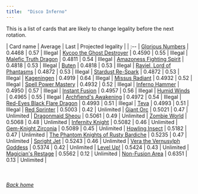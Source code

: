 ```yaml
---
title:  "Disco Inferno"
---
```


This is a list of cards that are likely to change legality before the next rotation.

| Card name | Average | Last | Projected legality |
| :-- |
[Glorious Numbers](https://db.ygoprodeck.com/card/?search=Glorious%20Numbers) | 0.4468 | 0.57 | Illegal |
[Kycoo the Ghost Destroyer](https://db.ygoprodeck.com/card/?search=Kycoo%20the%20Ghost%20Destroyer) | 0.4590 | 0.55 | Illegal |
[Malefic Truth Dragon](https://db.ygoprodeck.com/card/?search=Malefic%20Truth%20Dragon) | 0.4811 | 0.54 | Illegal |
[Amazoness Fighting Spirit](https://db.ygoprodeck.com/card/?search=Amazoness%20Fighting%20Spirit) | 0.4818 | 0.53 | Illegal |
[Buten](https://db.ygoprodeck.com/card/?search=Buten) | 0.4818 | 0.53 | Illegal |
[Raviel, Lord of Phantasms](https://db.ygoprodeck.com/card/?search=Raviel,%20Lord%20of%20Phantasms) | 0.4872 | 0.53 | Illegal |
[Stardust Re-Spark](https://db.ygoprodeck.com/card/?search=Stardust%20Re-Spark) | 0.4872 | 0.53 | Illegal |
[Kageningen](https://db.ygoprodeck.com/card/?search=Kageningen) | 0.4919 | 0.64 | Illegal |
[Missus Radiant](https://db.ygoprodeck.com/card/?search=Missus%20Radiant) | 0.4932 | 0.52 | Illegal |
[Spell Power Mastery](https://db.ygoprodeck.com/card/?search=Spell%20Power%20Mastery) | 0.4932 | 0.52 | Illegal |
[Inferno Hammer](https://db.ygoprodeck.com/card/?search=Inferno%20Hammer) | 0.4950 | 0.57 | Illegal |
[Instant Fusion](https://db.ygoprodeck.com/card/?search=Instant%20Fusion) | 0.4957 | 0.56 | Illegal |
[Humid Winds](https://db.ygoprodeck.com/card/?search=Humid%20Winds) | 0.4965 | 0.55 | Illegal |
[Archfiend's Awakening](https://db.ygoprodeck.com/card/?search=Archfiend's%20Awakening) | 0.4972 | 0.54 | Illegal |
[Red-Eyes Black Flare Dragon](https://db.ygoprodeck.com/card/?search=Red-Eyes%20Black%20Flare%20Dragon) | 0.4993 | 0.51 | Illegal |
[Teva](https://db.ygoprodeck.com/card/?search=Teva) | 0.4993 | 0.51 | Illegal |
[Red Sprinter](https://db.ygoprodeck.com/card/?search=Red%20Sprinter) | 0.5003 | 0.42 | Unlimited |
[Giant Orc](https://db.ygoprodeck.com/card/?search=Giant%20Orc) | 0.5021 | 0.47 | Unlimited |
[Dragonmaid Sheou](https://db.ygoprodeck.com/card/?search=Dragonmaid%20Sheou) | 0.5061 | 0.49 | Unlimited |
[Zombie World](https://db.ygoprodeck.com/card/?search=Zombie%20World) | 0.5068 | 0.48 | Unlimited |
[Infernity Knight](https://db.ygoprodeck.com/card/?search=Infernity%20Knight) | 0.5082 | 0.46 | Unlimited |
[Gem-Knight Zirconia](https://db.ygoprodeck.com/card/?search=Gem-Knight%20Zirconia) | 0.5089 | 0.45 | Unlimited |
[Howling Insect](https://db.ygoprodeck.com/card/?search=Howling%20Insect) | 0.5182 | 0.47 | Unlimited |
[The Phantom Knights of Rusty Bardiche](https://db.ygoprodeck.com/card/?search=The%20Phantom%20Knights%20of%20Rusty%20Bardiche) | 0.5235 | 0.47 | Unlimited |
[Spright Jet](https://db.ygoprodeck.com/card/?search=Spright%20Jet) | 0.5243 | 0.46 | Unlimited |
[Vera the Vernusylph Goddess](https://db.ygoprodeck.com/card/?search=Vera%20the%20Vernusylph%20Goddess) | 0.5374 | 0.42 | Unlimited |
[Level Up!](https://db.ygoprodeck.com/card/?search=Level%20Up!) | 0.5424 | 0.43 | Unlimited |
[Magician's Restage](https://db.ygoprodeck.com/card/?search=Magician's%20Restage) | 0.5562 | 0.12 | Unlimited |
[Non-Fusion Area](https://db.ygoprodeck.com/card/?search=Non-Fusion%20Area) | 0.6351 | 0.13 | Unlimited |

<br>

###### [Back home](index)